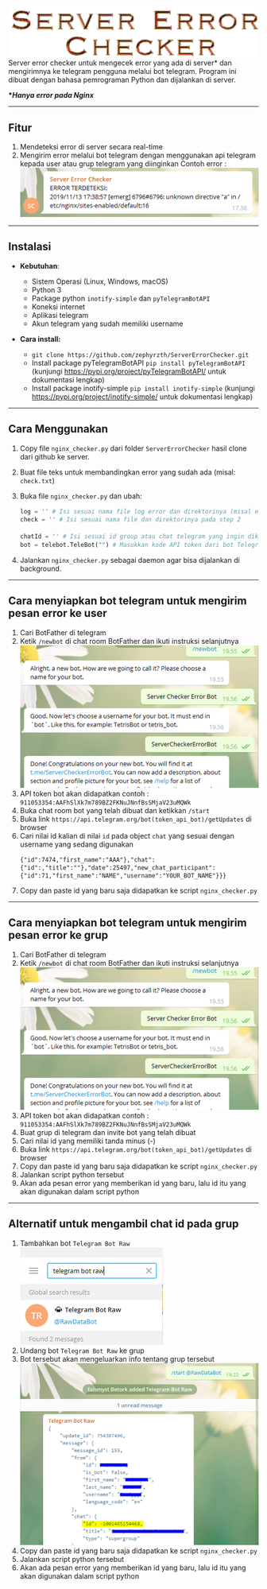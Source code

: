 ![Server Error Checker](/images/Logo.png)
Server error checker untuk mengecek error yang ada di server* dan mengirimnya ke telegram pengguna melalui bot telegram. Program ini dibuat dengan bahasa pemrograman Python dan dijalankan di server.

__**Hanya error pada Nginx*__

---

## Fitur

1. Mendeteksi error di server secara real-time
2. Mengirim error melalui bot telegram dengan menggunakan api telegram kepada user atau grup telegram yang diinginkan
    Contoh error : 
    ![Error example](/images/error_example.PNG)

---

## Instalasi

* **Kebutuhan**:

  * Sistem Operasi \(Linux, Windows, macOS\)
  * Python 3
  * Package python `inotify-simple` dan `pyTelegramBotAPI`
  * Koneksi internet
  * Aplikasi telegram
  * Akun telegram yang sudah memiliki username

* **Cara install:**
    * `git clone https://github.com/zephyrzth/ServerErrorChecker.git`
    * Install package pyTelegramBotAPI `pip install pyTelegramBotAPI` (kunjungi https://pypi.org/project/pyTelegramBotAPI/ untuk dokumentasi lengkap)
    * Install package inotify-simple `pip install inotify-simple` (kunjungi https://pypi.org/project/inotify-simple/ untuk dokumentasi lengkap)

---

## Cara Menggunakan
1. Copy file `nginx_checker.py` dari folder `ServerErrorChecker` hasil clone dari github ke server.
2. Buat file teks untuk membandingkan error yang sudah ada (misal: `check.txt`)
3. Buka file `nginx_checker.py` dan ubah:

   ```python
   log = '' # Isi sesuai nama file log error dan direktorinya (misal error.log dari Nginx)
   check = '' # Isi sesuai nama file dan direktorinya pada step 2

   chatId = '' # Isi sesuai id group atau chat telegram yang ingin dikirimkan pesan errornya
   bot = telebot.TeleBot("") # Masukkan kode API token dari bot Telegram yang sudah dibuat
   ```
4. Jalankan `nginx_checker.py` sebagai daemon agar bisa dijalankan di background.

---

## Cara menyiapkan bot telegram untuk mengirim pesan error ke user
1. Cari BotFather di telegram
2. Ketik `/newbot` di chat room BotFather dan ikuti instruksi selanjutnya
![Create Bot](/images/add_bot.PNG)
3. API token bot akan didapatkan contoh : `911053354:AAFhSlXk7m789BZ2FKNuJNnfBsSMjaV23uMQWk`
4. Buka chat room bot yang telah dibuat dan ketikkan `/start`
5. Buka link `https://api.telegram.org/bot(token_api_bot)/getUpdates` di browser
6. Cari nilai id kalian di nilai `id` pada object `chat` yang sesuai dengan username yang sedang digunakan
    ```{"update_id":8393,"message":{"message_id":3,"from":
    {"id":7474,"first_name":"AAA"},"chat":
    {"id":,"title":""},"date":25497,"new_chat_participant":
    {"id":71,"first_name":"NAME","username":"YOUR_BOT_NAME"}}}
    ```
7. Copy dan paste id yang baru saja didapatkan ke script `nginx_checker.py`

---

## Cara menyiapkan bot telegram untuk mengirim pesan error ke grup
1. Cari BotFather di telegram
2. Ketik `/newbot` di chat room BotFather dan ikuti instruksi selanjutnya
![Create Bot](/images/add_bot.PNG)
3. API token bot akan didapatkan contoh : `911053354:AAFhSlXk7m789BZ2FKNuJNnfBsSMjaV23uMQWk`
4. Buat grup di telegram dan invite bot yang telah dibuat
5. Cari nilai id yang memiliki tanda minus (-)
6. Buka link `https://api.telegram.org/bot(token_api_bot)/getUpdates` di browser
7. Copy dan paste id yang baru saja didapatkan ke script `nginx_checker.py`
8. Jalankan script python tersebut
9. Akan ada pesan error yang memberikan id yang baru, lalu id itu yang akan digunakan dalam script python

---

## Alternatif untuk mengambil chat id pada grup
1. Tambahkan bot `Telegram Bot Raw`
    ![Add Telegram Bot Raw](/images/add_telegram_bot_raw.PNG)
2. Undang bot `Telegram Bot Raw` ke grup
3. Bot tersebut akan mengeluarkan info tentang grup tersebut
    ![Id telegram](/images/id_with_telegram_bot_raw.PNG)
4. Copy dan paste id yang baru saja didapatkan ke script `nginx_checker.py`
5. Jalankan script python tersebut
6. Akan ada pesan error yang memberikan id yang baru, lalu id itu yang akan digunakan dalam script python
